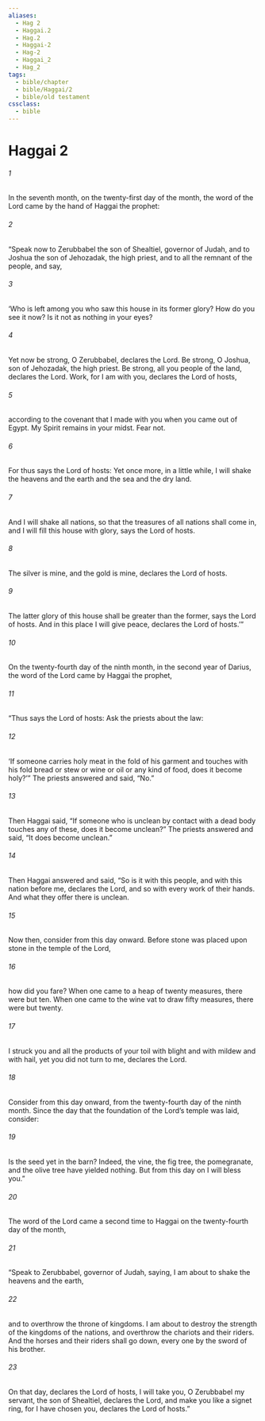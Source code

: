 ```yaml
---
aliases:
  - Hag 2
  - Haggai.2
  - Hag.2
  - Haggai-2
  - Hag-2
  - Haggai_2
  - Hag_2
tags:
  - bible/chapter
  - bible/Haggai/2
  - bible/old testament
cssclass:
  - bible
---
```


# Haggai 2

###### 1
In the seventh month, on the twenty-first day of the month, the word of the Lord came by the hand of Haggai the prophet:
###### 2
“Speak now to Zerubbabel the son of Shealtiel, governor of Judah, and to Joshua the son of Jehozadak, the high priest, and to all the remnant of the people, and say,
###### 3
‘Who is left among you who saw this house in its former glory? How do you see it now? Is it not as nothing in your eyes?
###### 4
Yet now be strong, O Zerubbabel, declares the Lord. Be strong, O Joshua, son of Jehozadak, the high priest. Be strong, all you people of the land, declares the Lord. Work, for I am with you, declares the Lord of hosts,
###### 5
according to the covenant that I made with you when you came out of Egypt. My Spirit remains in your midst. Fear not.
###### 6
For thus says the Lord of hosts: Yet once more, in a little while, I will shake the heavens and the earth and the sea and the dry land.
###### 7
And I will shake all nations, so that the treasures of all nations shall come in, and I will fill this house with glory, says the Lord of hosts.
###### 8
The silver is mine, and the gold is mine, declares the Lord of hosts.
###### 9
The latter glory of this house shall be greater than the former, says the Lord of hosts. And in this place I will give peace, declares the Lord of hosts.’”
###### 10
On the twenty-fourth day of the ninth month, in the second year of Darius, the word of the Lord came by Haggai the prophet,
###### 11
“Thus says the Lord of hosts: Ask the priests about the law:
###### 12
‘If someone carries holy meat in the fold of his garment and touches with his fold bread or stew or wine or oil or any kind of food, does it become holy?’” The priests answered and said, “No.”
###### 13
Then Haggai said, “If someone who is unclean by contact with a dead body touches any of these, does it become unclean?” The priests answered and said, “It does become unclean.”
###### 14
Then Haggai answered and said, “So is it with this people, and with this nation before me, declares the Lord, and so with every work of their hands. And what they offer there is unclean.
###### 15
Now then, consider from this day onward. Before stone was placed upon stone in the temple of the Lord,
###### 16
how did you fare? When one came to a heap of twenty measures, there were but ten. When one came to the wine vat to draw fifty measures, there were but twenty.
###### 17
I struck you and all the products of your toil with blight and with mildew and with hail, yet you did not turn to me, declares the Lord.
###### 18
Consider from this day onward, from the twenty-fourth day of the ninth month. Since the day that the foundation of the Lord’s temple was laid, consider:
###### 19
Is the seed yet in the barn? Indeed, the vine, the fig tree, the pomegranate, and the olive tree have yielded nothing. But from this day on I will bless you.”
###### 20
The word of the Lord came a second time to Haggai on the twenty-fourth day of the month,
###### 21
“Speak to Zerubbabel, governor of Judah, saying, I am about to shake the heavens and the earth,
###### 22
and to overthrow the throne of kingdoms. I am about to destroy the strength of the kingdoms of the nations, and overthrow the chariots and their riders. And the horses and their riders shall go down, every one by the sword of his brother.
###### 23
On that day, declares the Lord of hosts, I will take you, O Zerubbabel my servant, the son of Shealtiel, declares the Lord, and make you like a signet ring, for I have chosen you, declares the Lord of hosts.”


